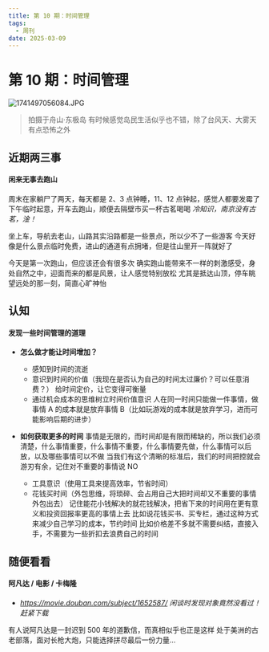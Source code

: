 ```yaml
---
title: 第 10 期：时间管理
tags:
  - 周刊
date: 2025-03-09
---
```


# 第 10 期：时间管理

![1741497056084.JPG](https://cdn.jsdelivr.net/gh/logycoconut/pic-repo@master/daily/weekly/1741497056084.JPG)

>  拍摄于舟山·东极岛
>  有时候感觉岛民生活似乎也不错，除了台风天、大雾天有点恐怖之外

## 近期两三事

#### 闲来无事去跑山

周末在家躺尸了两天，每天都是 2、3 点钟睡，11、12 点钟起，感觉人都要发霉了
下午临时起意，开车去跑山，顺便去隔壁市买一杯古茗喝喝
*冷知识，南京没有古茗，淦！*

坐上车，导航去老山，山路其实沿路都是一些景点，所以少不了一些游客
今天好像是什么景点临时免费，进山的通道有点拥堵，但是往山里开一阵就好了

今天是第一次跑山，但应该还会有很多次
确实跑山能带来不一样的刺激感受，身处自然之中，迎面而来的都是风景，让人感觉特别放松
尤其是抵达山顶，停车眺望远处的那一刻，简直心旷神怡

## 认知

#### 发现一些时间管理的道理

- **怎么做才能让时间增加？**
    - 感知到时间的流逝
    - 意识到时间的价值（我现在是否认为自己的时间太过廉价？可以任意消费？）
        给时间定价，让它变得可衡量
    - 通过机会成本的思维树立时间价值意识
        人在同一时间只能做一件事情，做事情 A 的成本就是放弃事情 B（比如玩游戏的成本就是放弃学习，进而可能影响后期的进步）

- **如何获取更多的时间**
    事情是无限的，而时间却是有限而稀缺的，所以我们必须清楚，什么事情重要，什么事情不重要，什么事情要先做，什么事情可以后放，以及哪些事情可以不做
    当我们有这个清晰的标准后，我们的时间把控就会游刃有余，记住对不重要的事情说 NO
    
    - 工具意识（使用工具来提高效率，节省时间）
    - 花钱买时间（外包思维，将琐碎、会占用自己大把时间却又不重要的事情外包出去）
        记住能花小钱解决的就花钱解决，把省下来的时间用在更有意义和投资回报率更高的事情上去
        比如说花钱买书、买专栏，通过这种方式来减少自己学习的成本，节约时间
        比如价格差不多就不需要纠结，直接入手，不需要为一些折扣去浪费自己的时间

## 随便看看

#### 阿凡达 / 电影 / 卡梅隆

- *https://movie.douban.com/subject/1652587/*
*闲谈时发现对象竟然没看过！赶紧下载*

有人说阿凡达是一封迟到 500 年的道歉信，而真相似乎也正是这样
处于美洲的古老部落，面对长枪大炮，只能选择拼尽最后一份力量...

